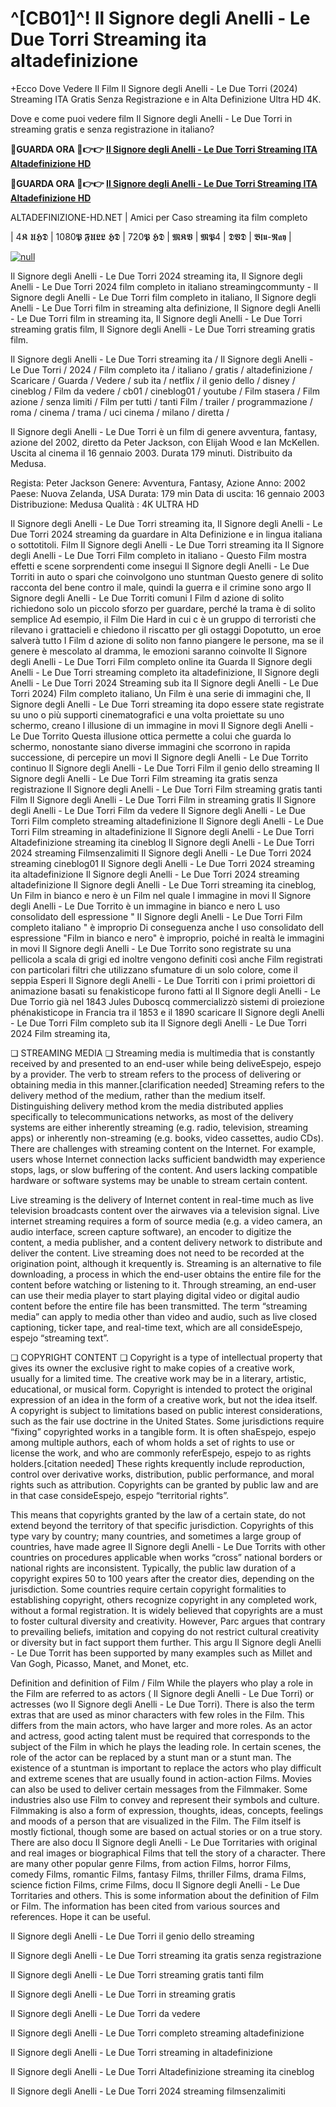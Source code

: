 # ^[CB01]^! Il Signore degli Anelli - Le Due Torri Streaming ita altadefinizione

+Ecco Dove Vedere Il Film Il Signore degli Anelli - Le Due Torri (2024) Streaming ITA Gratis Senza Registrazione e in Alta Definizione Ultra HD 4K.

Dove e come puoi vedere film Il Signore degli Anelli - Le Due Torri in streaming gratis e senza registrazione in italiano?

**🔴GUARDA ORA 🔴👉👉 [Il Signore degli Anelli - Le Due Torri Streaming ITA Altadefinizione HD](https://t.co/kRhyePvCXq)**

**🔴GUARDA ORA 🔴👉👉 [Il Signore degli Anelli - Le Due Torri Streaming ITA Altadefinizione HD](https://t.co/kRhyePvCXq)**

ALTADEFINIZIONE-HD.NET | Amici per Caso streaming ita film completo

| 4𝕶 𝖀𝕳𝕯 | 1080𝕻 𝕱𝖀𝕷𝕷 𝕳𝕯 | 720𝕻 𝕳𝕯 | 𝕸𝕶𝖁 | 𝕸𝕻4 | 𝕯𝖁𝕯 | 𝕭𝖑𝖚-𝕽𝖆𝖞 |

[![null](https://static.wixstatic.com/media/855a25_043b5abeb4ae4d35ac003198e7fe56ed~mv2.gif)](https://t.co/kRhyePvCXq)

Il Signore degli Anelli - Le Due Torri 2024 streaming ita, Il Signore degli Anelli - Le Due Torri 2024 film completo in italiano streamingcommunty - Il Signore degli Anelli - Le Due Torri film completo in italiano, Il Signore degli Anelli - Le Due Torri film in streaming alta definizione, Il Signore degli Anelli - Le Due Torri film in streaming ita, Il Signore degli Anelli - Le Due Torri streaming gratis film, Il Signore degli Anelli - Le Due Torri streaming gratis film.

Il Signore degli Anelli - Le Due Torri streaming ita / Il Signore degli Anelli - Le Due Torri / 2024 / Film completo ita / italiano / gratis / altadefinizione / Scaricare / Guarda / Vedere / sub ita / netflix / il genio dello / disney / cineblog / Film da vedere / cb01 / cineblog01 / youtube / Film stasera / Film azione / senza limiti / Film per tutti / tanti Film / trailer / programmazione / roma / cinema / trama / uci cinema / milano / diretta /

Il Signore degli Anelli - Le Due Torri è un film di genere avventura, fantasy, azione del 2002, diretto da Peter Jackson, con Elijah Wood e Ian McKellen. Uscita al cinema il 16 gennaio 2003. Durata 179 minuti. Distribuito da Medusa.

Regista: Peter Jackson
Genere: Avventura, Fantasy, Azione
Anno: 2002
Paese: Nuova Zelanda, USA
Durata: 179 min
Data di uscita: 16 gennaio 2003
Distribuzione: Medusa
Qualità : 4K ULTRA HD

Il Signore degli Anelli - Le Due Torri streaming ita, Il Signore degli Anelli - Le Due Torri 2024 streaming da guardare in Alta Definizione e in lingua italiana o sottotitoli. Film Il Signore degli Anelli - Le Due Torri streaming ita Il Signore degli Anelli - Le Due Torri Film completo in italiano - Questo Film mostra effetti e scene sorprendenti come insegui Il Signore degli Anelli - Le Due Torriti in auto o spari che coinvolgono uno stuntman Questo genere di solito racconta del bene contro il male, quindi la guerra e il crimine sono argo Il Signore degli Anelli - Le Due Torriti comuni I Film d azione di solito richiedono solo un piccolo sforzo per guardare, perché la trama è di solito semplice Ad esempio, il Film Die Hard in cui c è un gruppo di terroristi che rilevano i grattacieli e chiedono il riscatto per gli ostaggi Dopotutto, un eroe salverà tutto I Film d azione di solito non fanno piangere le persone, ma se il genere è mescolato al dramma, le emozioni saranno coinvolte Il Signore degli Anelli - Le Due Torri Film completo online ita Guarda Il Signore degli Anelli - Le Due Torri streaming completo ita altadefinizione, Il Signore degli Anelli - Le Due Torri 2024 Streaming sub ita Il Signore degli Anelli - Le Due Torri 2024) Film completo italiano, Un Film è una serie di immagini che, Il Signore degli Anelli - Le Due Torri streaming ita dopo essere state registrate su uno o più supporti cinematografici e una volta proiettate su uno schermo, creano l illusione di un immagine in movi Il Signore degli Anelli - Le Due Torrito Questa illusione ottica permette a colui che guarda lo schermo, nonostante siano diverse immagini che scorrono in rapida successione, di percepire un movi Il Signore degli Anelli - Le Due Torrito continuo Il Signore degli Anelli - Le Due Torri Film il genio dello streaming Il Signore degli Anelli - Le Due Torri Film streaming ita gratis senza registrazione Il Signore degli Anelli - Le Due Torri Film streaming gratis tanti Film Il Signore degli Anelli - Le Due Torri Film in streaming gratis Il Signore degli Anelli - Le Due Torri Film da vedere Il Signore degli Anelli - Le Due Torri Film completo streaming altadefinizione Il Signore degli Anelli - Le Due Torri Film streaming in altadefinizione Il Signore degli Anelli - Le Due Torri Altadefinizione streaming ita cineblog Il Signore degli Anelli - Le Due Torri 2024 streaming Filmsenzalimiti Il Signore degli Anelli - Le Due Torri 2024 streaming cineblog01 Il Signore degli Anelli - Le Due Torri 2024 streaming ita altadefinizione Il Signore degli Anelli - Le Due Torri 2024 streaming altadefinizione Il Signore degli Anelli - Le Due Torri streaming ita cineblog, Un Film in bianco e nero è un Film nel quale l immagine in movi Il Signore degli Anelli - Le Due Torrito è un immagine in bianco e nero L uso consolidato dell espressione " Il Signore degli Anelli - Le Due Torri Film completo italiano " è improprio Di conseguenza anche l uso consolidato dell espressione "Film in bianco e nero" è improprio, poiché in realtà le immagini in movi Il Signore degli Anelli - Le Due Torrito sono registrate su una pellicola a scala di grigi ed inoltre vengono definiti così anche Film registrati con particolari filtri che utilizzano sfumature di un solo colore, come il seppia Esperi Il Signore degli Anelli - Le Due Torriti con i primi proiettori di animazione basati su fenakisticope furono fatti al Il Signore degli Anelli - Le Due Torrio già nel 1843 Jules Duboscq commercializzò sistemi di proiezione phénakisticope in Francia tra il 1853 e il 1890 scaricare Il Signore degli Anelli - Le Due Torri Film completo sub ita Il Signore degli Anelli - Le Due Torri 2024 Film streaming ita,

❏ STREAMING MEDIA ❏ Streaming media is multimedia that is constantly received by and presented to an end-user while being deliveEspejo, espejo by a provider. The verb to stream refers to the process of delivering or obtaining media in this manner.[clarification needed] Streaming refers to the delivery method of the medium, rather than the medium itself. Distinguishing delivery method krom the media distributed applies specifically to telecommunications networks, as most of the delivery systems are either inherently streaming (e.g. radio, television, streaming apps) or inherently non-streaming (e.g. books, video cassettes, audio CDs). There are challenges with streaming content on the Internet. For example, users whose Internet connection lacks sufficient bandwidth may experience stops, lags, or slow buffering of the content. And users lacking compatible hardware or software systems may be unable to stream certain content.

Live streaming is the delivery of Internet content in real-time much as live television broadcasts content over the airwaves via a television signal. Live internet streaming requires a form of source media (e.g. a video camera, an audio interface, screen capture software), an encoder to digitize the content, a media publisher, and a content delivery network to distribute and deliver the content. Live streaming does not need to be recorded at the origination point, although it krequently is. Streaming is an alternative to file downloading, a process in which the end-user obtains the entire file for the content before watching or listening to it. Through streaming, an end-user can use their media player to start playing digital video or digital audio content before the entire file has been transmitted. The term “streaming media” can apply to media other than video and audio, such as live closed captioning, ticker tape, and real-time text, which are all consideEspejo, espejo “streaming text”.

❏ COPYRIGHT CONTENT ❏ Copyright is a type of intellectual property that gives its owner the exclusive right to make copies of a creative work, usually for a limited time. The creative work may be in a literary, artistic, educational, or musical form. Copyright is intended to protect the original expression of an idea in the form of a creative work, but not the idea itself. A copyright is subject to limitations based on public interest considerations, such as the fair use doctrine in the United States. Some jurisdictions require “fixing” copyrighted works in a tangible form. It is often shaEspejo, espejo among multiple authors, each of whom holds a set of rights to use or license the work, and who are commonly referEspejo, espejo to as rights holders.[citation needed] These rights krequently include reproduction, control over derivative works, distribution, public performance, and moral rights such as attribution. Copyrights can be granted by public law and are in that case consideEspejo, espejo “territorial rights”.

This means that copyrights granted by the law of a certain state, do not extend beyond the territory of that specific jurisdiction. Copyrights of this type vary by country; many countries, and sometimes a large group of countries, have made agree Il Signore degli Anelli - Le Due Torrits with other countries on procedures applicable when works “cross” national borders or national rights are inconsistent. Typically, the public law duration of a copyright expires 50 to 100 years after the creator dies, depending on the jurisdiction. Some countries require certain copyright formalities to establishing copyright, others recognize copyright in any completed work, without a formal registration. It is widely believed that copyrights are a must to foster cultural diversity and creativity. However, Parc argues that contrary to prevailing beliefs, imitation and copying do not restrict cultural creativity or diversity but in fact support them further. This argu Il Signore degli Anelli - Le Due Torrit has been supported by many examples such as Millet and Van Gogh, Picasso, Manet, and Monet, etc.

Definition and definition of Film / Film While the players who play a role in the Film are referred to as actors ( Il Signore degli Anelli - Le Due Torri) or actresses (wo Il Signore degli Anelli - Le Due Torri). There is also the term extras that are used as minor characters with few roles in the Film. This differs from the main actors, who have larger and more roles. As an actor and actress, good acting talent must be required that corresponds to the subject of the Film in which he plays the leading role. In certain scenes, the role of the actor can be replaced by a stunt man or a stunt man. The existence of a stuntman is important to replace the actors who play difficult and extreme scenes that are usually found in action-action Films. Movies can also be used to deliver certain messages from the Filmmaker. Some industries also use Film to convey and represent their symbols and culture. Filmmaking is also a form of expression, thoughts, ideas, concepts, feelings and moods of a person that are visualized in the Film. The Film itself is mostly fictional, though some are based on actual stories or on a true story. There are also docu Il Signore degli Anelli - Le Due Torritaries with original and real images or biographical Films that tell the story of a character. There are many other popular genre Films, from action Films, horror Films, comedy Films, romantic Films, fantasy Films, thriller Films, drama Films, science fiction Films, crime Films, docu Il Signore degli Anelli - Le Due Torritaries and others. This is some information about the definition of Film or Film. The information has been cited from various sources and references. Hope it can be useful.

Il Signore degli Anelli - Le Due Torri il genio dello streaming

Il Signore degli Anelli - Le Due Torri streaming ita gratis senza registrazione

Il Signore degli Anelli - Le Due Torri streaming gratis tanti film

Il Signore degli Anelli - Le Due Torri in streaming gratis

Il Signore degli Anelli - Le Due Torri da vedere

Il Signore degli Anelli - Le Due Torri completo streaming altadefinizione

Il Signore degli Anelli - Le Due Torri streaming in altadefinizione

Il Signore degli Anelli - Le Due Torri Altadefinizione streaming ita cineblog

Il Signore degli Anelli - Le Due Torri 2024 streaming filmsenzalimiti
